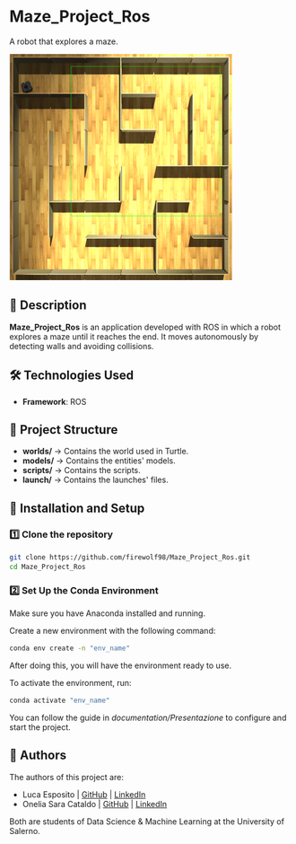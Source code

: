 # Maze_Project_Ros

A robot that explores a maze.


![alt text](<documentation/World.png>)

## 📌 Description

**Maze_Project_Ros** is an application developed with ROS in which a robot explores a maze until it reaches the end. It moves autonomously by detecting walls and avoiding collisions.

## 🛠️ Technologies Used

- **Framework**: ROS

## 📁 Project Structure

- **worlds/** → Contains the world used in Turtle.
- **models/** → Contains the entities' models.
- **scripts/** → Contains the scripts.
- **launch/** → Contains the launches' files.

## 🚀 Installation and Setup

### 1️⃣ Clone the repository

```sh
git clone https://github.com/firewolf98/Maze_Project_Ros.git
cd Maze_Project_Ros
```

### 2️⃣ Set Up the Conda Environment

Make sure you have Anaconda installed and running.

Create a new environment with the following command:

```sh
conda env create -n "env_name"
```

After doing this, you will have the environment ready to use.

To activate the environment, run:

```sh
conda activate "env_name"
```

You can follow the guide in _documentation/Presentazione_ to configure and start the project.

## 📜 Authors

The authors of this project are:
- Luca Esposito | [GitHub](https://github.com/firewolf98) | [LinkedIn](https://www.linkedin.com/in/lucaesposito98/)
- Onelia Sara Cataldo | [GitHub](https://github.com/cataldosara98) | [LinkedIn](https://www.linkedin.com/in/onelia-sara-cataldo-6257861b0/)

Both are students of Data Science & Machine Learning at the University of Salerno.
